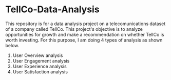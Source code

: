 # TellCo-Data-Analysis

This repository is for a data analysis project on a telecomunications dataset of a company called TellCo. This project's objective is to analyze opportunities for growth and make a recommendation on whether TellCo is worth investing. For this purpose, I am doing 4 types of analysis as shown below.

1. User Overview analysis
2. User Engagement analysis
3. User Experience analysis
4. User Satisfaction analysis
